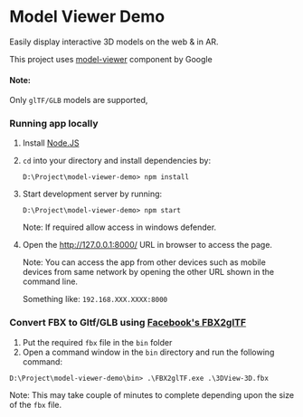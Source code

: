# Model Viewer Demo

Easily display interactive 3D models on the web & in AR.

This project uses [model-viewer](https://modelviewer.dev/) component by Google

#### Note:
Only `glTF/GLB` models are supported,

### Running app locally

1. Install [Node.JS](https://nodejs.org/en)
2. `cd` into your directory and install dependencies by:
     
     `D:\Project\model-viewer-demo> npm install`
3. Start development server by running:

     `D:\Project\model-viewer-demo> npm start`
     
     Note: If required allow access in windows defender.
4. Open the http://127.0.0.1:8000/ URL in browser to access the page.

     Note: You can access the  app from other devices such as mobile devices from same network by opening the other URL shown in the command line.
     
     Something like: `192.168.XXX.XXXX:8000`
     
### Convert FBX to Gltf/GLB using [Facebook's FBX2glTF](https://github.com/facebookincubator/FBX2glTF)

1. Put the required `fbx` file in the `bin` folder
2. Open a command window in the `bin` directory and run the following command:

`D:\Project\model-viewer-demo\bin> .\FBX2glTF.exe .\3DView-3D.fbx`

Note: This may take couple of minutes to complete depending upon the size of the `fbx` file.
